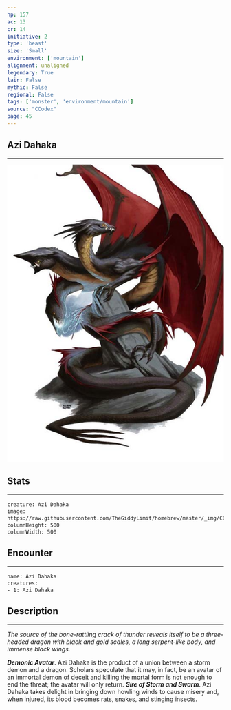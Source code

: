 ```yaml
---
hp: 157
ac: 13
cr: 14
initiative: 2
type: 'beast'    
size: 'Small'
environment: ['mountain']
alignment: unaligned
legendary: True
lair: False
mythic: False
regional: False
tags: ['monster', 'environment/mountain']
source: "CCodex"
page: 45
---
```


## Azi Dahaka
---

![|600](https://raw.githubusercontent.com/TheGiddyLimit/homebrew/master/_img/CCodex/azidahaka.jpg)

## Stats
---

```statblock
creature: Azi Dahaka
image: https://raw.githubusercontent.com/TheGiddyLimit/homebrew/master/_img/CCodex/azidahaka_token.png
columnHeight: 500
columnWidth: 500
```

## Encounter
---

```encounter-table
name: Azi Dahaka
creatures:
- 1: Azi Dahaka
```

## Description
---
_The source of the bone-rattling crack of thunder reveals itself to be a three-headed dragon with black and gold scales, a long serpent-like body, and immense black wings._

**_Demonic Avatar_**. Azi Dahaka is the product of a union between a storm demon and a dragon. Scholars speculate that it may, in fact, be an avatar of an immortal demon of deceit and killing the mortal form is not enough to end the threat; the avatar will only return.
**_Sire of Storm and Swarm_**. Azi Dahaka takes delight in bringing down howling winds to cause misery and, when injured, its blood becomes rats, snakes, and stinging insects.




